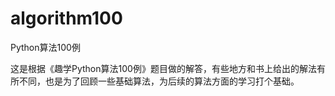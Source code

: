 # algorithm100
Python算法100例

这是根据《趣学Python算法100例》题目做的解答，有些地方和书上给出的解法有所不同，也是为了回顾一些基础算法，为后续的算法方面的学习打个基础。
